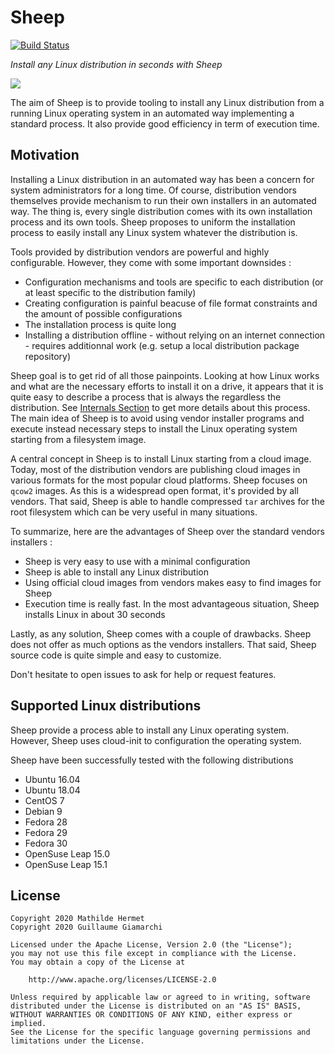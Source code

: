 # Sheep

[![Build Status](https://api.travis-ci.org/sheeplinux/sheep.svg?branch=master)](https://travis-ci.org/sheeplinux/sheep)

*Install any Linux distribution in seconds with Sheep*

![](img/sheep-logo.png)

The aim of Sheep is to provide tooling to install any Linux distribution from a running Linux operating system in an automated way implementing a standard process. It also provide good efficiency in term of execution time.

## Motivation

Installing a Linux distribution in an automated way has been a concern for system administrators for a long time. Of course, distribution vendors themselves provide mechanism to run their own installers in an automated way. The thing is, every single distribution comes with its own installation process and its own tools. Sheep proposes to uniform the installation process to easily install any Linux system whatever the distribution is.

Tools provided by distribution vendors are powerful and highly configurable. However, they come with some important downsides :

* Configuration mechanisms and tools are specific to each distribution (or at least specific to the distribution family)
* Creating configuration is painful beacuse of file format constraints and the amount of possible configurations
* The installation process is quite long
* Installing a distribution offline - without relying on an internet connection - requires additionnal work (e.g. setup a local distribution package repository)

Sheep goal is to get rid of all those painpoints. Looking at how Linux works and what are the necessary efforts to install it on a drive, it appears that it is quite easy to describe a process that is always
the regardless the distribution. See [Internals Section](internals.md) to get more details about this
process. The main idea of Sheep is to avoid using vendor installer programs and execute instead necessary steps to install the Linux operating system starting from a filesystem image.

A central concept in Sheep is to install Linux starting from a cloud image. Today, most of the distribution
vendors are publishing cloud images in various formats for the most popular cloud platforms. Sheep focuses
on `qcow2` images. As this is a widespread open format, it's provided by all vendors. That said, Sheep is able to handle compressed `tar` archives for the root filesystem which can be very useful in many situations.

To summarize, here are the advantages of Sheep over the standard vendors installers :

* Sheep is very easy to use with a minimal configuration
* Sheep is able to install any Linux distribution
* Using official cloud images from vendors makes easy to find images for Sheep
* Execution time is really fast. In the most advantageous situation, Sheep installs Linux in about 30 seconds

Lastly, as any solution, Sheep comes with a couple of drawbacks. Sheep does not offer as much options as the
vendors installers. That said, Sheep source code is quite simple and easy to customize.

Don't hesitate to open issues to ask for help or request features.

## Supported Linux distributions

Sheep provide a process able to install any Linux operating system. However, Sheep uses cloud-init to configuration the operating system.

Sheep have been successfully tested with the following distributions

- Ubuntu 16.04
- Ubuntu 18.04
- CentOS 7
- Debian 9
- Fedora 28
- Fedora 29
- Fedora 30
- OpenSuse Leap 15.0
- OpenSuse Leap 15.1

## License

```text
Copyright 2020 Mathilde Hermet
Copyright 2020 Guillaume Giamarchi

Licensed under the Apache License, Version 2.0 (the "License");
you may not use this file except in compliance with the License.
You may obtain a copy of the License at

    http://www.apache.org/licenses/LICENSE-2.0

Unless required by applicable law or agreed to in writing, software
distributed under the License is distributed on an "AS IS" BASIS,
WITHOUT WARRANTIES OR CONDITIONS OF ANY KIND, either express or implied.
See the License for the specific language governing permissions and
limitations under the License.
```
